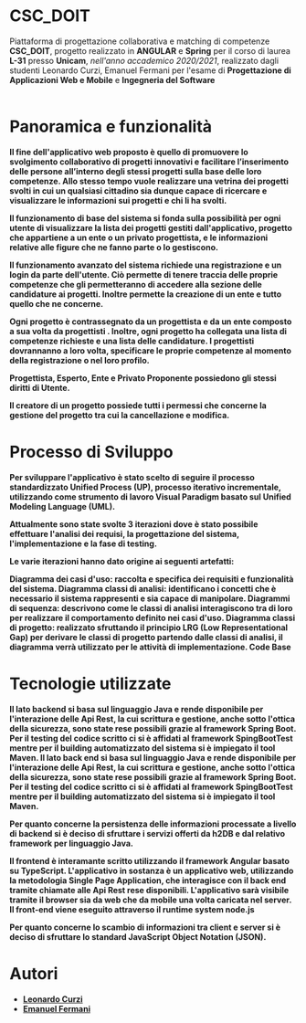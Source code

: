 # CSC_DOIT
Piattaforma di progettazione collaborativa e matching di competenze 
   <b>CSC_DOIT</b>, progetto realizzato in <b>ANGULAR</b> e <b>Spring</b> per il corso di laurea <b>L-31</b> presso <b>Unicam</b>, <i>nell'anno accademico 2020/2021</i>, realizzato dagli studenti Leonardo Curzi, Emanuel Fermani per l'esame di <b>Progettazione di Applicazioni Web e Mobile</b> e <b>Ingegneria del Software</b>
    <br><br><b>



# Panoramica e funzionalità 

Il fine dell'applicativo web proposto è quello di promuovere lo svolgimento collaborativo di progetti innovativi e facilitare l’inserimento delle persone all’interno degli stessi progetti sulla base delle loro competenze. Allo stesso tempo vuole realizzare una vetrina dei progetti svolti in cui un qualsiasi cittadino sia dunque capace di ricercare e visualizzare le informazioni sui progetti e chi li ha svolti.

Il funzionamento di base del sistema si fonda sulla possibilità per ogni utente di visualizzare la lista dei **progetti** gestiti dall'applicativo, progetto che appartiene a un **ente** o un privato **progettista**, e le informazioni relative alle figure che ne fanno parte o lo gestiscono.

Il funzionamento avanzato del sistema richiede una registrazione e un login da parte dell'utente. Ciò permette di tenere traccia delle proprie **competenze** che gli permetteranno di accedere alla sezione delle **candidature** ai progetti. Inoltre permette la creazione di un ente e tutto quello che ne concerne.


Ogni progetto è contrassegnato da un **progettista** e da un **ente** composto a sua volta da **progettisti** . Inoltre, ogni progetto ha collegata una lista di **competenze richieste** e una lista delle candidature. I **progettisti** dovrannanno a loro volta, specificare le proprie competenze al momento della registrazione o nel loro profilo.

 
Progettista, Esperto, Ente e Privato Proponente possiedono gli stessi diritti di Utente.

Il creatore di un progetto possiede tutti i permessi che concerne la gestione del progetto tra cui la cancellazione e modifica.



# Processo di Sviluppo


Per sviluppare l'applicativo è stato scelto di seguire il processo standardizzato **Unified Process (UP)**, processo iterativo incrementale, utilizzando come strumento di lavoro **Visual Paradigm** basato sul **Unified Modeling Language (UML)**.

Attualmente sono state svolte 3 iterazioni dove è stato possibile effettuare l'analisi dei requisi, la progettazione del sistema, l'implementazione e la fase di testing.
   
Le varie iterazioni hanno dato origine ai seguenti artefatti:

Diagramma dei casi d'uso: raccolta e specifica dei requisiti e funzionalità del sistema.
Diagramma classi di analisi: identificano i concetti che è necessario il sistema rappresenti e sia capace di manipolare.
Diagrammi di sequenza: descrivono come le classi di analisi interagiscono tra di loro per realizzare il comportamento definito nei casi d'uso.
Diagramma classi di progetto: realizzato sfruttando il principio LRG (Low Representational Gap) per derivare le classi di progetto partendo dalle classi di analisi, il diagramma verrà utilizzato per le attività di implementazione.
Code Base



 # Tecnologie utilizzate

Il lato backend si basa sul linguaggio **Java** e rende disponibile per l'interazione delle **Api Rest**, la cui scrittura e gestione, anche sotto l'ottica della sicurezza, sono state rese possibili grazie al framework **Spring Boot**. Per il testing del codice scritto ci si è affidati al framework **SpingBootTest** mentre per il building automatizzato del sistema si è impiegato il tool **Maven**.
Il lato back end si basa sul linguaggio **Java** e rende disponibile per l'interazione delle **Api Rest**, la cui scrittura e gestione, anche sotto l'ottica della sicurezza, sono state rese possibili grazie al framework **Spring Boot**. Per il testing del codice scritto ci si è affidati al framework **SpingBootTest** mentre per il building automatizzato del sistema si è impiegato il tool **Maven**.

Per quanto concerne la persistenza delle informazioni processate a livello di backend si è deciso di sfruttare i servizi offerti da **h2DB** e dal relativo framework per linguaggio Java.


Il frontend è interamante scritto utilizzando il framework  **Angular** basato su **TypeScript**.  L'applicativo in sostanza è un applicativo web, utilizzando la metodologia Single Page Application, che interagisce con il back end tramite chiamate alle Api Rest rese disponibili. L'applicativo sarà visibile tramite il browser sia da web che da mobile una volta caricata nel server. Il front-end viene eseguito attraverso il runtime system node.js

Per quanto concerne lo scambio di informazioni tra client e server si è deciso di sfruttare lo standard JavaScript Object Notation (JSON). 


# Autori 

- [Leonardo Curzi](https://github.com/l3ocurz1)
- [Emanuel Fermani](https://github.com/TheFermani71)

